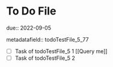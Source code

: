 # To Do File

due:: 2022-09-05

metadatafield:: todoTestFile_5\_77

- [ ] Task of todoTestFile_5 1 [[Query me]]
- [ ] Task of todoTestFile_5 2
